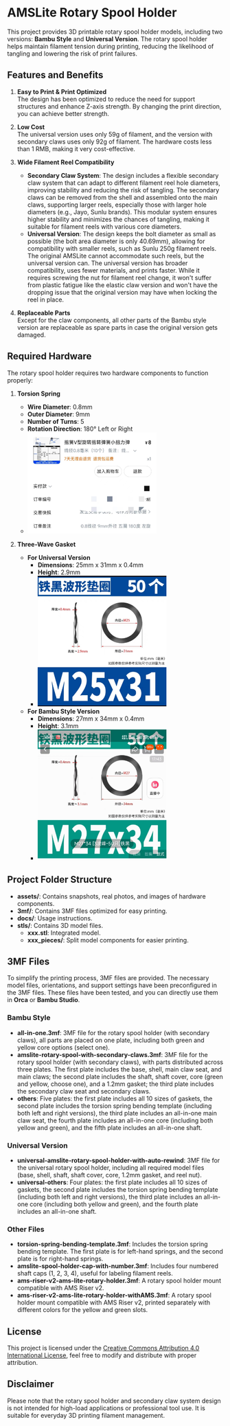 # AMSLite Rotary Spool Holder

This project provides 3D printable rotary spool holder models, including two versions: **Bambu Style** and **Universal Version**. The rotary spool holder helps maintain filament tension during printing, reducing the likelihood of tangling and lowering the risk of print failures.

## **Features and Benefits**

1. **Easy to Print & Print Optimized**  
   The design has been optimized to reduce the need for support structures and enhance Z-axis strength. By changing the print direction, you can achieve better strength.

2. **Low Cost**  
   The universal version uses only 59g of filament, and the version with secondary claws uses only 92g of filament. The hardware costs less than 1 RMB, making it very cost-effective.

3. **Wide Filament Reel Compatibility**  
   - **Secondary Claw System**: The design includes a flexible secondary claw system that can adapt to different filament reel hole diameters, improving stability and reducing the risk of tangling. The secondary claws can be removed from the shell and assembled onto the main claws, supporting larger reels, especially those with larger hole diameters (e.g., Jayo, Sunlu brands). This modular system ensures higher stability and minimizes the chances of tangling, making it suitable for filament reels with various core diameters.
   - **Universal Version**: The design keeps the bolt diameter as small as possible (the bolt area diameter is only 40.69mm), allowing for compatibility with smaller reels, such as Sunlu 250g filament reels. The original AMSLite cannot accommodate such reels, but the universal version can. The universal version has broader compatibility, uses fewer materials, and prints faster. While it requires screwing the nut for filament reel change, it won't suffer from plastic fatigue like the elastic claw version and won't have the dropping issue that the original version may have when locking the reel in place.

4. **Replaceable Parts**  
   Except for the claw components, all other parts of the Bambu style version are replaceable as spare parts in case the original version gets damaged.

## **Required Hardware**

The rotary spool holder requires two hardware components to function properly:

1. **Torsion Spring**  
   - **Wire Diameter**: 0.8mm  
   - **Outer Diameter**: 9mm  
   - **Number of Turns**: 5  
   - **Rotation Direction**: 180° Left or Right  
   - <img src="./assets/torsion_spring.jpg" width="300" alt="Torsion Spring" />

2. **Three-Wave Gasket**  
   - **For Universal Version**  
     - **Dimensions**: 25mm x 31mm x 0.4mm  
     - **Height**: 2.9mm  
     - <img src="./assets/waveform_gasket_m25_31.jpg" width="300" alt="Three-Wave Gasket" />
   - **For Bambu Style Version**  
     - **Dimensions**: 27mm x 34mm x 0.4mm  
     - **Height**: 3.1mm  
     - <img src="./assets/waveform_gasket.jpg" width="300" alt="Three-Wave Gasket" />

## **Project Folder Structure**

- **assets/**: Contains snapshots, real photos, and images of hardware components.
- **3mf/**: Contains 3MF files optimized for easy printing.
- **docs/**: Usage instructions.
- **stls/**: Contains 3D model files.
  - **xxx.stl**: Integrated model.
  - **xxx_pieces/**: Split model components for easier printing.

## **3MF Files**

To simplify the printing process, 3MF files are provided. The necessary model files, orientations, and support settings have been preconfigured in the 3MF files. These files have been tested, and you can directly use them in **Orca** or **Bambu Studio**.

### Bambu Style
- **all-in-one.3mf**: 3MF file for the rotary spool holder (with secondary claws), all parts are placed on one plate, including both green and yellow core options (select one).
- **amslite-rotary-spool-with-secondary-claws.3mf**: 3MF file for the rotary spool holder (with secondary claws), with parts distributed across three plates. The first plate includes the base, shell, main claw seat, and main claws; the second plate includes the shaft, shaft cover, core (green and yellow, choose one), and a 1.2mm gasket; the third plate includes the secondary claw seat and secondary claws.
- **others**: Five plates: the first plate includes all 10 sizes of gaskets, the second plate includes the torsion spring bending template (including both left and right versions), the third plate includes an all-in-one main claw seat, the fourth plate includes an all-in-one core (including both yellow and green), and the fifth plate includes an all-in-one shaft.

### Universal Version
- **universal-amslite-rotary-spool-holder-with-auto-rewind**: 3MF file for the universal rotary spool holder, including all required model files (base, shell, shaft, shaft cover, core, 1.2mm gasket, and reel nut).
- **universal-others**: Four plates: the first plate includes all 10 sizes of gaskets, the second plate includes the torsion spring bending template (including both left and right versions), the third plate includes an all-in-one core (including both yellow and green), and the fourth plate includes an all-in-one shaft.

### Other Files
- **torsion-spring-bending-template.3mf**: Includes the torsion spring bending template. The first plate is for left-hand springs, and the second plate is for right-hand springs.
- **amslite-spool-holder-cap-with-number.3mf**: Includes four numbered shaft caps (1, 2, 3, 4), useful for labeling filament reels.
- **ams-riser-v2-ams-lite-rotary-holder.3mf**: A rotary spool holder mount compatible with AMS Riser v2.
- **ams-riser-v2-ams-lite-rotary-holder-withAMS.3mf**: A rotary spool holder mount compatible with AMS Riser v2, printed separately with different colors for the yellow and green slots.

## **License**

This project is licensed under the [Creative Commons Attribution 4.0 International License](https://creativecommons.org/licenses/by/4.0/), feel free to modify and distribute with proper attribution.

## **Disclaimer**

Please note that the rotary spool holder and secondary claw system design is not intended for high-load applications or professional tool use. It is suitable for everyday 3D printing filament management.
